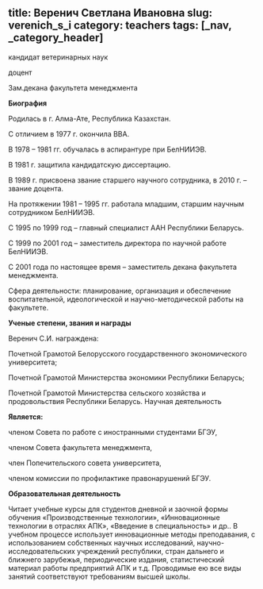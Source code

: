 title: Веренич Светлана Ивановна
slug: verenich_s_i
category: teachers
tags: [_nav, _category_header]
---

кандидат ветеринарных наук

доцент

Зам.декана факультета менеджмента

__Биография__

Родилась в г. Алма-Ате, Республика Казахстан.

С отличием в 1977 г. окончила ВВА.

В 1978 – 1981 гг. обучалась в аспирантуре при БелНИИЭВ.

В 1981 г. защитила кандидатскую диссертацию.

В 1989 г. присвоена звание старшего научного сотрудника, в 2010 г. – звание доцента.

На протяжении 1981 – 1995 гг. работала младшим, старшим научным сотрудником БелНИИЭВ.

С 1995 по 1999 год – главный специалист ААН Республики Беларусь.

С 1999 по 2001 год – заместитель директора по научной работе БелНИИЭВ.

С 2001 года по настоящее время – заместитель декана факультета менеджмента.

Сфера деятельности: планирование, организация и обеспечение воспитательной, идеологической и научно-методической работы на факультете.

__Ученые степени, звания и награды__

Веренич С.И. награждена:

Почетной Грамотой Белорусского государственного экономического университета;

Почетной Грамотой Министерства экономики Республики Беларусь;

Почетной Грамотой Министерства сельского хозяйства и продовольствия Республики Беларусь.
Научная деятельность

__Является:__

членом Совета по работе с иностранными студентами БГЭУ,

членом Совета факультета менеджмента,

член Попечительского совета университета,

членом комиссии по профилактике правонарушений БГЭУ.

__Образовательная деятельность__

Читает учебные курсы для студентов дневной и заочной формы обучения «Производственные технологии», «Инновационные технологии в отраслях АПК», «Введение в специальность» и др..
В учебном процессе использует инновационные методы преподавания, с использованием собственных научных исследований, научно-исследовательских учреждений республики, стран дальнего и ближнего зарубежья, периодические издания, статистический материал работы предприятий АПК и т.д. Проводимые ею все виды занятий соответствуют требованиям высшей школы.

